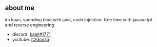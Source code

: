 ## about me

im kaan, spending time with java, code injection. free time with javascript and reverse engineering.

- discord: [kaañ#1771](https://discord.com/users/736175983870083093)
- youtube: [ItzGonza](https://www.youtube.com/channel/UCdbH53T-h3OsnZe_2BpLzsQ?view_as=subscriber)
